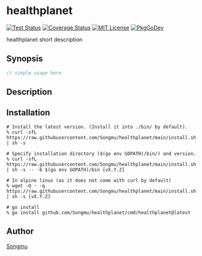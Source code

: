 healthplanet
=======

[![Test Status](https://github.com/Songmu/healthplanet/workflows/test/badge.svg?branch=main)][actions]
[![Coverage Status](https://codecov.io/gh/Songmu/healthplanet/branch/main/graph/badge.svg)][codecov]
[![MIT License](http://img.shields.io/badge/license-MIT-blue.svg?style=flat-square)][license]
[![PkgGoDev](https://pkg.go.dev/badge/github.com/Songmu/healthplanet)][PkgGoDev]

[actions]: https://github.com/Songmu/healthplanet/actions?workflow=test
[codecov]: https://codecov.io/gh/Songmu/healthplanet
[license]: https://github.com/Songmu/healthplanet/blob/main/LICENSE
[PkgGoDev]: https://pkg.go.dev/github.com/Songmu/healthplanet

healthplanet short description

## Synopsis

```go
// simple usage here
```

## Description

## Installation

```console
# Install the latest version. (Install it into ./bin/ by default).
% curl -sfL https://raw.githubusercontent.com/Songmu/healthplanet/main/install.sh | sh -s

# Specify installation directory ($(go env GOPATH)/bin/) and version.
% curl -sfL https://raw.githubusercontent.com/Songmu/healthplanet/main/install.sh | sh -s -- -b $(go env GOPATH)/bin [vX.Y.Z]

# In alpine linux (as it does not come with curl by default)
% wget -O - -q https://raw.githubusercontent.com/Songmu/healthplanet/main/install.sh | sh -s [vX.Y.Z]

# go install
% go install github.com/Songmu/healthplanet/cmd/healthplanet@latest
```

## Author

[Songmu](https://github.com/Songmu)
